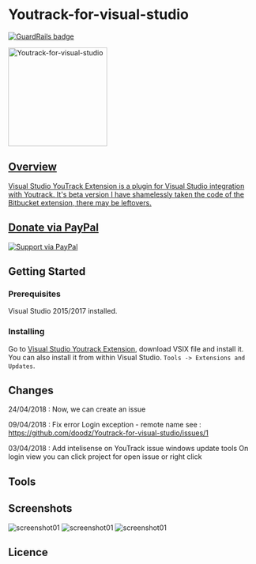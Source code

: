 # Youtrack-for-visual-studio

[![GuardRails badge](https://badges.production.guardrails.io/doodz/Youtrack-for-visual-studio.svg)](https://www.guardrails.io)

 <a href="https://marketplace.visualstudio.com/items?itemName=Doods.Youtrack-for-visual-studio">
    <img alt="Youtrack-for-visual-studio" width="200" heigth="200" src="./Source/YoutrackClientVS.VisualStudio.UI/logo.png">
 
## Overview

Visual Studio YouTrack Extension is a plugin for Visual Studio integration with Youtrack.
It's beta version
I have shamelessly taken the code of the Bitbucket extension, there may be leftovers.

## Donate via PayPal


<a href="https://www.paypal.com/cgi-bin/webscr?cmd=_s-xclick&hosted_button_id=LUPRWJZ482856">
  <img alt="Support via PayPal" src="https://cdn.rawgit.com/twolfson/paypal-github-button/1.0.0/dist/button.svg"/>
</a>

## Getting Started

### Prerequisites

Visual Studio 2015/2017 installed.

### Installing

Go to [Visual Studio Youtrack Extension](https://marketplace.visualstudio.com/items?itemName=Doods.Youtrack-for-visual-studio), download VSIX file and install it.
You can also install it from within Visual Studio. ```Tools -> Extensions and Updates```.
## Changes
24/04/2018 :
Now, we can create an issue

09/04/2018 : 
Fix error Login exception - remote name see : https://github.com/doodz/Youtrack-for-visual-studio/issues/1

03/04/2018 :
Add intelisense on YouTrack issue windows
update tools
On login view you can click project for open issue or right click

## Tools

## Screenshots

<img alt="screenshot01" src="./Docs/screenshots/Team_Explorer_Connection_fuzziness.png">
<img alt="screenshot01" src="./Docs/screenshots/YouTrack_Issues_View.png">
<img alt="screenshot01" src="./Docs/screenshots/Create_New_Issue.png">

## Licence
